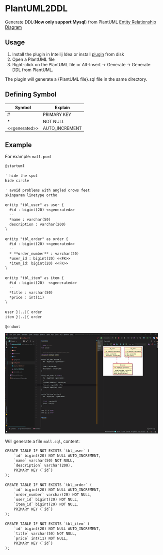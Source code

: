 # PlantUML2DDL
Generate DDL(**Now only support Mysql**) from PlantUML [Entity Relationship Diagram](http://plantuml.com/zh/ie-diagram)

## Usage
1. Install the plugin in Intellij Idea or install [plugin](plantuml2ddl.jar) from disk
2. Open a PlantUML file
3. Right-click on the PlantUML file or Alt-Insert -> Generate -> Generate DDL from PlantUML.

The plugin will generate a {PlantUML file}.sql file in the same directory.

## Defining Symbol
Symbol| Explain
------|-----
\# | PRIMARY KEY
\* | NOT NULL
<\<generated>> | AUTO_INCREMENT

## Example
For example: `mall.puml`

```
@startuml

' hide the spot
hide circle

' avoid problems with angled crows feet
skinparam linetype ortho

entity "tbl_user" as user {
  #id : bigint(20) <<generated>>
  --
  *name : varchar(50)
  description : varchar(200)
}

entity "tbl_order" as order {
  #id : bigint(20) <<generated>>
  --
  * **order_number** : varchar(20)
  *user_id : bigint(20) <<FK>>
  *item_id: bigint(20) <<FK>>
}

entity "tbl_item" as item {
  #id : bigint(20)  <<generated>>
  --
  *title : varchar(50)
  *price : int(11)
}

user }|..|{ order
item }|..|{ order

@enduml
```

![plantuml2ddl](plantuml2ddl.gif)

Will generate a file `mall.sql`, content:
```
CREATE TABLE IF NOT EXISTS `tbl_user` (
    `id` bigint(20) NOT NULL AUTO_INCREMENT,
    `name` varchar(50) NOT NULL,
    `description` varchar(200),
    PRIMARY KEY (`id`)
);

CREATE TABLE IF NOT EXISTS `tbl_order` (
    `id` bigint(20) NOT NULL AUTO_INCREMENT,
    `order_number` varchar(20) NOT NULL,
    `user_id` bigint(20) NOT NULL,
    `item_id` bigint(20) NOT NULL,
    PRIMARY KEY (`id`)
);

CREATE TABLE IF NOT EXISTS `tbl_item` (
    `id` bigint(20) NOT NULL AUTO_INCREMENT,
    `title` varchar(50) NOT NULL,
    `price` int(11) NOT NULL,
    PRIMARY KEY (`id`)
);
```
